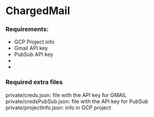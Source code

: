 # ChargedMail
### Requirements:
- GCP Project info
- Gmail API key
- PubSub API key
- 
- 
### Required extra files
private/creds.json: file with the API key for GMAIL
private/credsPubSub.json: file with the API key for PubSub
private/projectInfo.json: info in GCP project
